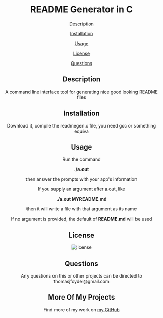 <h1 align='center'>README Generator in C</h1>
<p align='center'><a href='#description'>Description</a></p>
<p align='center'><a href='#installation'>Installation</a></p>
<p align='center'><a href='#usage'>Usage</a></p>
<p align='center'><a href='#license'>License</a></p>
<p align='center'><a href='#questions'>Questions</a></p>
<h2 align='center'>Description</h2>
<p align='center'>A command line interface tool for generating nice good looking README files</p>
<h2 align='center'>Installation</h2>
<p align='center'>Download it, compile the readmegen.c file, you need gcc or something equiva</p>
<h2 align='center'>Usage</h2>
<p align='center'>Run the command</p>
<p align='center'><strong>./a.out</strong></p>
<p align='center'>then answer the prompts with your app's information</p>
<p align='center'>If you supply an argument after a.out, like</p>
<p align='center'><strong>./a.out MYREADME.md</strong></p>
<p align='center'>then it will write a file with that argument as its name</p>
<p align='center'>If no argument is provided, the default of <strong>README.md</strong> will be used</p>
<h2 align='center'>License</h2>
<p align='center'><img src='https://img.shields.io/badge/license-MIT-blue' alt='license'></img></p>
<h2 align='center'>Questions</h2>
<p align='center'>Any questions on this or other projects can be directed to thomasjfoydel@gmail.com</p>
<h2 align='center'>More Of My Projects</h2>
<p align='center'>Find more of my work on <a href='https://github.com/thomasfoydel'>my GitHub</a></p>
